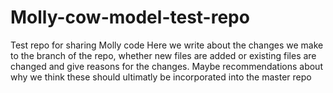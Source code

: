 # Molly-cow-model-test-repo
Test repo for sharing Molly code
Here we write about the changes we make to the branch of the repo, whether new files are added or existing files are changed and give reasons for the changes. Maybe recommendations about why we think these should ultimatly be incorporated into the master repo
